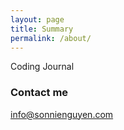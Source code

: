 ```yaml
---
layout: page
title: Summary
permalink: /about/
---
```


Coding Journal

### Contact me

[info@sonnienguyen.com](mailto:info@sonnienguyen.com)